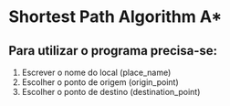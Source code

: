 # Shortest Path Algorithm A*

## Para utilizar o programa precisa-se:
1. Escrever o nome do local (place_name)
2. Escolher o ponto de origem (origin_point)
3. Escolher o ponto de destino (destination_point)

